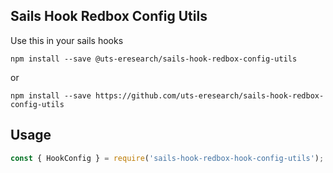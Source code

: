 ## Sails Hook Redbox Config Utils

Use this in your sails hooks

```shell script
npm install --save @uts-eresearch/sails-hook-redbox-config-utils
```

or

```shell script
npm install --save https://github.com/uts-eresearch/sails-hook-redbox-config-utils
```

## Usage

```javascript
const { HookConfig } = require('sails-hook-redbox-hook-config-utils');
```
